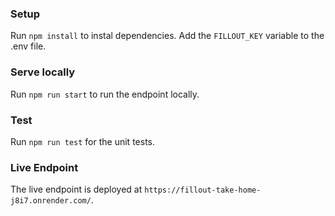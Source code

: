 ### Setup
Run `npm install` to instal dependencies.
Add the `FILLOUT_KEY` variable to the .env file.

### Serve locally
Run `npm run start` to run the endpoint locally.

### Test
Run `npm run test` for the unit tests.

### Live Endpoint
The live endpoint is deployed at `https://fillout-take-home-j8i7.onrender.com/`.
